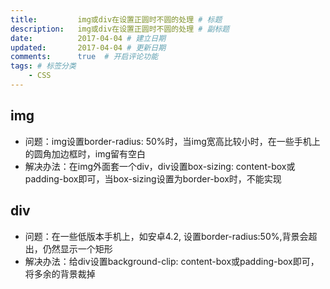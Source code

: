```yaml
---
title:         img或div在设置正圆时不圆的处理 # 标题
description:   img或div在设置正圆时不圆的处理 # 副标题
date:          2017-04-04 # 建立日期
updated:       2017-04-04 # 更新日期
comments:      true  # 开启评论功能
tags: # 标签分类
    - CSS
---
```



## img
  - 问题：img设置border-radius: 50%时，当img宽高比较小时，在一些手机上的圆角加边框时，img留有空白
  - 解决办法：在img外面套一个div，div设置box-sizing: content-box或padding-box即可，当box-sizing设置为border-box时，不能实现


## div
  - 问题：在一些低版本手机上，如安卓4.2, 设置border-radius:50%,背景会超出，仍然显示一个矩形
  - 解决办法：给div设置background-clip: content-box或padding-box即可，将多余的背景裁掉
